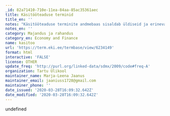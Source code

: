 ```yaml
---
_id: 82a71410-710e-11ea-84aa-85ac35361aec
title: Käsitööteaduse terminid
title_en: ''
notes: "Käsitööteaduse terminite andmebaas sisaldab üldiseid ja erinevate käsitöövaldkondade oskussõnu, mis on läbi vaadatud (või läbivaatamisel) Tartu Ülikooli Viljandi Kultuuriakadeemia rahvusliku käsitöö osakonna juurde 2016. aastal loodud käsitööteaduse terminite komisjonis. Komisjoni kuuluvad õppejõud, keelespetsialistid, semiootikud ja vastava valdkonna erialaspetsialistid. Kaasatakse ka magistrante jt üliõpilasi. Terminibaasis on praegu käsitööteaduse üldtermineid, palkehituse termineid ja tekstiilikäsitöö aladest kõlatehnika, niplamise ja silmuskudumise termineid ning metallikäsitöö termineid. \r\nKokku 2473 terminit.\r\nKeeled: et, en, fi, ru, de, sv, da."
notes_en: ''
category: Majandus ja rahandus
category_en: Economy and Finance
name: kasitoo
url: 'https://term.eki.ee/termbase/view/6234149'
format: html
interactive: 'FALSE'
license: OTHER
update_freq: 'http://purl.org/linked-data/sdmx/2009/code#freq-A'
organization: Tartu Ülikool
maintainer_name: Marja-Leena Jaanus
maintainer_email: jaaniuss1728@gmail.com
maintainer_phone: ''
date_issued: '2020-03-28T16:09:32.642Z'
date_modified: '2020-03-28T16:09:32.642Z'
---
```

undefined
